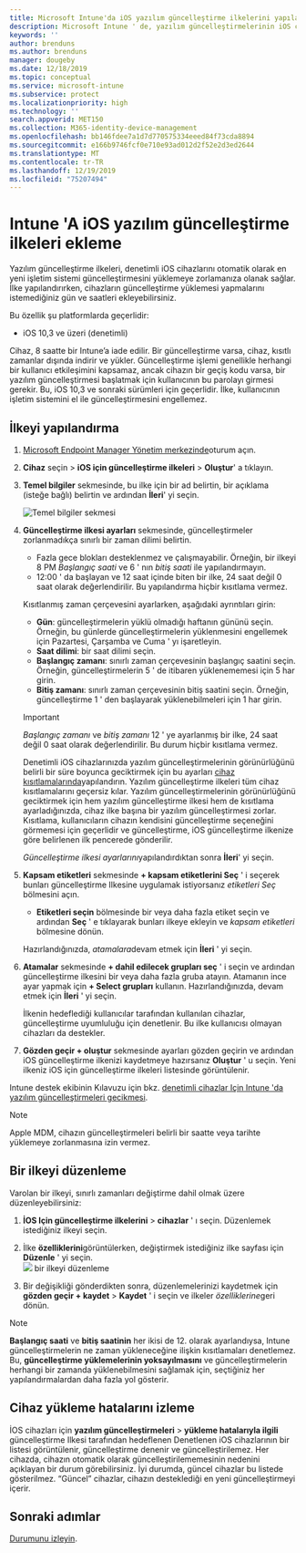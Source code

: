 ```yaml
---
title: Microsoft Intune'da iOS yazılım güncelleştirme ilkelerini yapılandırma - Azure | Microsoft Docs
description: Microsoft Intune ' de, yazılım güncelleştirmelerinin iOS cihazlarına otomatik olarak ne zaman yükleneceğini kısıtlamak için bir yapılandırma ilkesi oluşturun veya ekleyin. Güncelleştirmelerin yükleneceği tarihi ve saati seçebilirsiniz. Bu ilkeyi gruplara, kullanıcılara veya cihazlara da atayarak yükleme hatalarını denetleyebilirsiniz.
keywords: ''
author: brenduns
ms.author: brenduns
manager: dougeby
ms.date: 12/18/2019
ms.topic: conceptual
ms.service: microsoft-intune
ms.subservice: protect
ms.localizationpriority: high
ms.technology: ''
search.appverid: MET150
ms.collection: M365-identity-device-management
ms.openlocfilehash: bb146fdee7a1d7d770575334eeed84f73cda8894
ms.sourcegitcommit: e166b9746fcf0e710e93ad012d2f52e2d3ed2644
ms.translationtype: MT
ms.contentlocale: tr-TR
ms.lasthandoff: 12/19/2019
ms.locfileid: "75207494"
---
```

# <a name="add-ios-software-update-policies-in-intune"></a>Intune 'A iOS yazılım güncelleştirme ilkeleri ekleme

Yazılım güncelleştirme ilkeleri, denetimli iOS cihazlarını otomatik olarak en yeni işletim sistemi güncelleştirmesini yüklemeye zorlamanıza olanak sağlar. İlke yapılandırırken, cihazların güncelleştirme yüklemesi yapmalarını istemediğiniz gün ve saatleri ekleyebilirsiniz.

Bu özellik şu platformlarda geçerlidir:

- iOS 10,3 ve üzeri (denetimli)

Cihaz, 8 saatte bir Intune’a iade edilir. Bir güncelleştirme varsa, cihaz, kısıtlı zamanlar dışında indirir ve yükler. Güncelleştirme işlemi genellikle herhangi bir kullanıcı etkileşimini kapsamaz, ancak cihazın bir geçiş kodu varsa, bir yazılım güncelleştirmesi başlatmak için kullanıcının bu parolayı girmesi gerekir. Bu, iOS 10,3 ve sonraki sürümleri için geçerlidir. İlke, kullanıcının işletim sistemini el ile güncelleştirmesini engellemez.

## <a name="configure-the-policy"></a>İlkeyi yapılandırma

1. [Microsoft Endpoint Manager Yönetim merkezinde](https://go.microsoft.com/fwlink/?linkid=2109431)oturum açın.
2. **Cihaz** seçin > **iOS için güncelleştirme ilkeleri** > **Oluştur**' a tıklayın.
3. **Temel bilgiler** sekmesinde, bu ilke için bir ad belirtin, bir açıklama (isteğe bağlı) belirtin ve ardından **İleri**' yi seçin.

   ![Temel bilgiler sekmesi](./media/software-updates-ios/basics-tab.png) 

4. **Güncelleştirme ilkesi ayarları** sekmesinde, güncelleştirmeler zorlanmadıkça sınırlı bir zaman dilimi belirtin.  
   - Fazla gece blokları desteklenmez ve çalışmayabilir. Örneğin, bir ilkeyi 8 PM *Başlangıç saati* ve 6 ' nın *bitiş saati* ile yapılandırmayın.
   - 12:00 ' da başlayan ve 12 saat içinde biten bir ilke, 24 saat değil 0 saat olarak değerlendirilir. Bu yapılandırma hiçbir kısıtlama vermez.

   Kısıtlanmış zaman çerçevesini ayarlarken, aşağıdaki ayrıntıları girin:

   - **Gün**: güncelleştirmelerin yüklü olmadığı haftanın gününü seçin. Örneğin, bu günlerde güncelleştirmelerin yüklenmesini engellemek için Pazartesi, Çarşamba ve Cuma ' yı işaretleyin.
   - **Saat dilimi**: bir saat dilimi seçin.
   - **Başlangıç zamanı**: sınırlı zaman çerçevesinin başlangıç saatini seçin. Örneğin, güncelleştirmelerin 5 ' de itibaren yüklenememesi için 5 har girin.
   - **Bitiş zamanı**: sınırlı zaman çerçevesinin bitiş saatini seçin. Örneğin, güncelleştirme 1 ' den başlayarak yüklenebilmeleri için 1 har girin.
  
   > [!IMPORTANT]  
   > *Başlangıç zamanı* ve *bitiş zamanı* 12 ' ye ayarlanmış bir ilke, 24 saat değil 0 saat olarak değerlendirilir. Bu durum hiçbir kısıtlama vermez.  
    
   Denetimli iOS cihazlarınızda yazılım güncelleştirmelerinin görünürlüğünü belirli bir süre boyunca geciktirmek için bu ayarları [cihaz kısıtlamalarında](../configuration/device-restrictions-ios.md#general)yapılandırın. Yazılım güncelleştirme ilkeleri tüm cihaz kısıtlamalarını geçersiz kılar. Yazılım güncelleştirmelerinin görünürlüğünü geciktirmek için hem yazılım güncelleştirme ilkesi hem de kısıtlama ayarladığınızda, cihaz ilke başına bir yazılım güncelleştirmesi zorlar. Kısıtlama, kullanıcıların cihazın kendisini güncelleştirme seçeneğini görmemesi için geçerlidir ve güncelleştirme, iOS güncelleştirme ilkenize göre belirlenen ilk pencerede gönderilir.

   *Güncelleştirme ilkesi ayarlarını*yapılandırdıktan sonra **İleri**' yi seçin. 

5. **Kapsam etiketleri** sekmesinde **+ kapsam etiketlerini Seç** ' i seçerek bunları güncelleştirme Ilkesine uygulamak istiyorsanız *etiketleri Seç* bölmesini açın.
   
   - **Etiketleri seçin** bölmesinde bir veya daha fazla etiket seçin ve ardından **Seç** ' e tıklayarak bunları ilkeye ekleyin ve *kapsam etiketleri* bölmesine dönün.  

   Hazırlandığınızda, *atamalara*devam etmek için **İleri** ' yi seçin.

6. **Atamalar** sekmesinde **+ dahil edilecek grupları seç** ' i seçin ve ardından güncelleştirme ilkesini bir veya daha fazla gruba atayın. Atamanın ince ayar yapmak için **+ Select grupları** kullanın. Hazırlandığınızda, devam etmek için **İleri** ' yi seçin. 

   İlkenin hedeflediği kullanıcılar tarafından kullanılan cihazlar, güncelleştirme uyumluluğu için denetlenir. Bu ilke kullanıcısı olmayan cihazları da destekler.

7. **Gözden geçir + oluştur** sekmesinde ayarları gözden geçirin ve ardından iOS güncelleştirme ilkenizi kaydetmeye hazırsanız **Oluştur** ' u seçin. Yeni ilkeniz iOS için güncelleştirme ilkeleri listesinde görüntülenir.


Intune destek ekibinin Kılavuzu için bkz. [denetimli cihazlar Için Intune 'da yazılım güncelleştirmeleri gecikmesi](https://techcommunity.microsoft.com/t5/Intune-Customer-Success/Delaying-visibility-of-software-updates-in-Intune-for-supervised/ba-p/345753).

> [!NOTE]
> Apple MDM, cihazın güncelleştirmeleri belirli bir saatte veya tarihte yüklemeye zorlanmasına izin vermez.

## <a name="edit-a-policy"></a>Bir ilkeyi düzenleme
Varolan bir ilkeyi, sınırlı zamanları değiştirme dahil olmak üzere düzenleyebilirsiniz:

1. **İOS Için güncelleştirme ilkelerini** > **cihazlar** ' ı seçin. Düzenlemek istediğiniz ilkeyi seçin.

2. İlke **özelliklerini**görüntülerken, değiştirmek istediğiniz ilke sayfası için **Düzenle** ' yi seçin.  
   ![](./media/software-updates-ios/edit-policy.png) bir ilkeyi düzenleme   

3. Bir değişikliği gönderdikten sonra, düzenlemelerinizi kaydetmek için **gözden geçir + kaydet** > **Kaydet** ' i seçin ve ilkeler *özelliklerine*geri dönün.  
 
> [!NOTE]
> **Başlangıç saati** ve **bitiş saatinin** her ikisi de 12. olarak ayarlandıysa, Intune güncelleştirmelerin ne zaman yükleneceğine ilişkin kısıtlamaları denetlemez. Bu, **güncelleştirme yüklemelerinin yoksayılmasını** ve güncelleştirmelerin herhangi bir zamanda yüklenebilmesini sağlamak için, seçtiğiniz her yapılandırmalardan daha fazla yol gösterir.  


## <a name="monitor-device-installation-failures"></a>Cihaz yükleme hatalarını izleme
<!-- 1352223 -->
İOS cihazları için **yazılım güncelleştirmeleri** > **yükleme hatalarıyla ilgili** güncelleştirme Ilkesi tarafından hedeflenen Denetlenen iOS cihazlarının bir listesi görüntülenir, güncelleştirme denenir ve güncelleştirilemez. Her cihazda, cihazın otomatik olarak güncelleştirilememesinin nedenini açıklayan bir durum görebilirsiniz. İyi durumda, güncel cihazlar bu listede gösterilmez. “Güncel” cihazlar, cihazın desteklediği en yeni güncelleştirmeyi içerir.

## <a name="next-steps"></a>Sonraki adımlar

[Durumunu izleyin](../configuration/device-profile-monitor.md).
